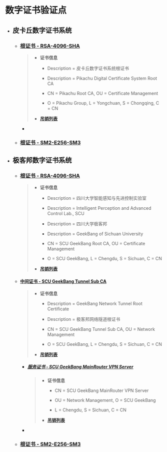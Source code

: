 # 数字证书验证点
- ## 皮卡丘数字证书系统

  - ### [根证书 - RSA-4096-SHA](PikaRoot/CA.cer)

    > - **证书信息**
    >
    >   - Description = 皮卡丘数字证书系统根证书
    >
    >   - Description = Pikachu Digital Certificate System Root CA
    >
    >   - CN = Pikachu Root CA, OU = Certificate Management
    >
    >   - O = Pikachu Group, L = Yongchuan, S = Chongqing, C = CN
    >
    > - **[吊销列表](PikaRoot/CRL/CA.crl)**

    - 

  - ### [根证书 - SM2-E256-SM3](PikaRoot/CA-SM2.cer)

- ## 极客邦数字证书系统

  - ### [根证书 - RSA-4096-SHA](GeekBang/CA.cer)

    > - **证书信息**
    >
    >   - Description = 四川大学智能感知与先进控制实验室
    >
    >   - Description = Intelligent Perception and Advanced Control Lab., SCU
    >
    >   - Description = 四川大学极客邦
    >
    >   - Description = GeekBang of Sichuan University
    >
    >   - CN = SCU GeekBang Root CA, OU = Certificate Management
    >
    >   - O = SCU GeekBang, L = Chengdu, S = Sichuan, C = CN
    >
    > - **[吊销列表](GeekBang/CRL/CA.crl)**

  - #### [中间证书 - SCU GeekBang Tunnel Sub CA](GeekBang/TSC.cer)

    > - **证书信息**
    >
    >   - Description = GeekBang Network Tunnel Root Certificate
    >
    >   - Description = 极客邦网络隧道根证书
    >
    >   - CN = SCU GeekBang Tunnel Sub CA, OU = Network Management
    >
    >   - O = SCU GeekBang, L = Chengdu, S = Sichuan, C = CN
    >
    > - **[吊销列表](GeekBang/CRL/TSC.crl)**

    - ##### [服务证书 - SCU GeekBang MainRouter VPN Server](GeekBang/MR-VPNS.cer)

      > - **证书信息**
      >
      >   - CN = SCU GeekBang MainRouter VPN Server
      >
      >   - OU = Network Management, O = SCU GeekBang
      >
      >   - L = Chengdu, S = Sichuan, C = CN
      >
      > - **[吊销列表](GeekBang/CRL/MR-VPNS.crl)**

    - 

  - ### [根证书 - SM2-E256-SM3](GeekBang/CA-SM2.cer)
